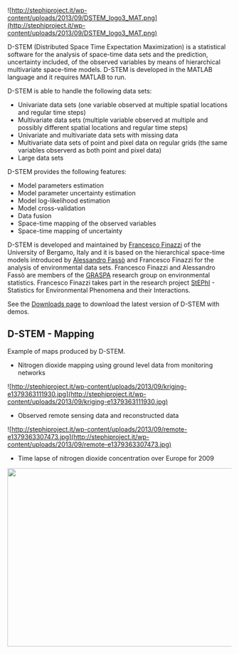 ![http://stephiproject.it/wp-content/uploads/2013/09/DSTEM_logo3_MAT.png](http://stephiproject.it/wp-content/uploads/2013/09/DSTEM_logo3_MAT.png)

D-STEM (Distributed Space Time Expectation Maximization) is a statistical software for the analysis of space-time data sets and the prediction, uncertainty included, of the observed variables by means of hierarchical multivariate space-time models. D-STEM is developed in the MATLAB language and it requires MATLAB to run.

D-STEM is able to handle the following data sets:
  * Univariate data sets (one variable observed at multiple spatial locations and regular time steps)
  * Multivariate data sets (multiple variable observed at multiple and possibly different spatial locations and regular time steps)
  * Univariate and multivariate data sets with missing data
  * Multivariate data sets of point and pixel data on regular grids (the same variables observerd as both point and pixel data)
  * Large data sets

D-STEM provides the following features:
  * Model parameters estimation
  * Model parameter uncertainty estimation
  * Model log-likelihood estimation
  * Model cross-validation
  * Data fusion
  * Space-time mapping of the observed variables
  * Space-time mapping of uncertainty

D-STEM is developed and maintained by [Francesco Finazzi](http://www.unibg.it/pers/?francesco.finazzi) of the University of Bergamo, Italy and it is based on the hierarchical space-time models introduced by [Alessandro Fassò](http://www.unibg.it/pers/?alessandro.fasso) and Francesco Finazzi for the analysis of environmental data sets.
Francesco Finazzi and Alessandro Fassò are members of the [GRASPA](http://www.graspa.org/) research group on environmental statistics. Francesco Finazzi takes part in the research project [StEPhI](http://www.stephiproject.it/) - Statistics for Environmental Phenomena and their Interactions.

See the [Downloads page](https://code.google.com/p/d-stem/downloads/list) to download the latest version of D-STEM with demos.

## D-STEM - Mapping ##

Example of maps produced by D-STEM.

- Nitrogen dioxide mapping using ground level data from monitoring networks

![http://stephiproject.it/wp-content/uploads/2013/09/kriging-e1379363111930.jpg](http://stephiproject.it/wp-content/uploads/2013/09/kriging-e1379363111930.jpg)

- Observed remote sensing data and reconstructed data

![http://stephiproject.it/wp-content/uploads/2013/09/remote-e1379363307473.jpg](http://stephiproject.it/wp-content/uploads/2013/09/remote-e1379363307473.jpg)

- Time lapse of nitrogen dioxide concentration over Europe for 2009

<a href='http://www.youtube.com/watch?feature=player_embedded&v=bLuwL3As-yM' target='_blank'><img src='http://img.youtube.com/vi/bLuwL3As-yM/0.jpg' width='600' height=400 /></a>
